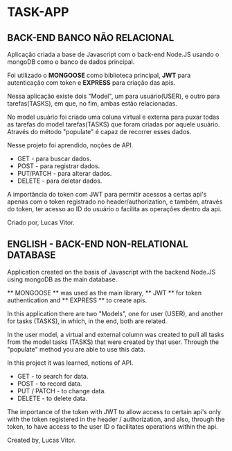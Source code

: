# TASK-APP
## BACK-END BANCO NÃO RELACIONAL

Aplicação criada a base de Javascript com o back-end Node.JS usando o mongoDB como o banco de dados principal.

Foi utilizado o **MONGOOSE** como biblioteca principal, **JWT** para autenticação com token e **EXPRESS** para criação das apis.

Nessa aplicação existe dois "Model", um para usuário(USER), e outro para tarefas(TASKS), em que, no fim, ambas estão relacionadas.

No model usuário foi criado uma coluna virtual e externa para puxar todas as tarefas do model tarefas(TASKS) que foram criadas por aquele usuário.
Através do método "populate" é capaz de recorrer esses dados.

Nesse projeto foi aprendido, noções de API. 

- GET - para buscar dados.
- POST - para registrar dados.
- PUT/PATCH - para alterar dados.
- DELETE - para deletar dados.

A importância do token com JWT para permitir acessos a certas api's apenas com o token registrado no header/authorization, e também, através do token, ter acesso ao ID do usuário
o facilita as operações dentro da api.

Criado por, Lucas Vitor.

## ENGLISH - BACK-END NON-RELATIONAL DATABASE 

Application created on the basis of Javascript with the backend Node.JS using mongoDB as the main database.

** MONGOOSE ** was used as the main library, ** JWT ** for token authentication and ** EXPRESS ** to create apis.

In this application there are two "Models", one for user (USER), and another for tasks (TASKS), in which, in the end, both are related.

In the user model, a virtual and external column was created to pull all tasks from the model tasks (TASKS) that were created by that user.
Through the "populate" method you are able to use this data.

In this project it was learned, notions of API.

- GET - to search for data.
- POST - to record data.
- PUT / PATCH - to change data.
- DELETE - to delete data.

The importance of the token with JWT to allow access to certain api's only with the token registered in the header / authorization, and also, through the token, to have access to the user ID
o facilitates operations within the api.

Created by, Lucas Vitor.
